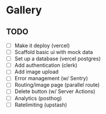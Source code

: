 # Gallery 

## TODO

- [ ] Make it deploy (vercel)
- [ ] Scaffold basic ui with mock data
- [ ] Set up a database (vercel postgres)
- [ ] Add authentication (clerk)
- [ ] Add image upload
- [ ] Error management (w/ Sentry)
- [ ] Routing/image page (parallel route)
- [ ] Delete button (w/ Server Actions)
- [ ] Analytics (posthog)
- [ ] Ratelimiting (upstash)